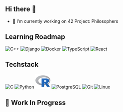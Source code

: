 ## Hi there 👋

- 🔭 I’m currently working on 42 Project: Philosophers

## Learning Roadmap
![C++](https://img.icons8.com/color/48/000000/c-plus-plus-logo.png)
![Django](https://img.icons8.com/color/48/000000/django.png)
![Docker](https://img.icons8.com/color/48/000000/docker.png)
![TypeScript](https://img.icons8.com/color/48/000000/typescript.png)
![React](https://img.icons8.com/color/48/000000/react-native.png)

## Techstack
![C](https://img.icons8.com/color/48/000000/c-programming.png)
![Python](https://img.icons8.com/color/48/000000/python.png)
<img src="https://raw.githubusercontent.com/devicons/devicon/master/icons/r/r-original.svg" alt="R" width="48" height="48">
![PostgreSQL](https://img.icons8.com/color/48/000000/postgreesql.png)
![Git](https://img.icons8.com/color/48/000000/git.png)
![Linux](https://img.icons8.com/color/48/000000/linux.png)

## 🚧 Work In Progress


<!--
**Welf42/welf42** is a ✨ _special_ ✨ repository because its `README.md` (this file) appears on your GitHub profile.

Here are some ideas to get you started:


- 🌱 I’m currently learning ...
- 👯 I’m looking to collaborate on ...
- 🤔 I’m looking for help with ...
- 💬 Ask me about ...
- 📫 How to reach me: ...
- 😄 Pronouns: ...
- ⚡ Fun fact: ...
- 📫 How to reach me: ...
-->

